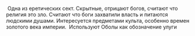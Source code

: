  Одна из еретических сект. Cкрытные, отрицают богов, считают что религия это зло. Считают что боги захватили власть и питаются людскими душами. Интересуется предметами культа, особенно времен золотого века империи. 
 Используют Оболы как обозначение улуги